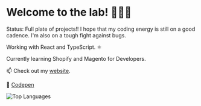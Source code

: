 <!-- ![Github Stats](https://github-readme-stats.vercel.app/api?username=rhaicode&count_private=true&show_icons=true&theme=dark) -->


# Welcome to the lab! 👨🏾‍🔬



Status: 
Full plate of projects!! I hope that my coding energy is still on a good cadence. I'm also on a tough fight against bugs. 

Working with React and TypeScript. ⚛️

Currently learning Shopify and Magento for Developers.

📫 Check out my [website](https://rhaicode.dev).

🧪 [Codepen](https://codepen.io/rhaicode)

![Top Languages](https://github-readme-stats.vercel.app/api/top-langs/?username=rhaicode&layout=compact&show_icons=true)


<!--
**rhaicode/rhaicode** is a ✨ _special_ ✨ repository because its `README.md` (this file) appears on your GitHub profile.

Here are some ideas to get you started:

- 🔭 I’m currently working on ...
- 🌱 I’m currently learning ...
- 👯 I’m looking to collaborate on ...
- 🤔 I’m looking for help with ...
- 💬 Ask me about ...
- 📫 How to reach me: ...
- 😄 Pronouns: ...
- ⚡ Fun fact: ...
-->
